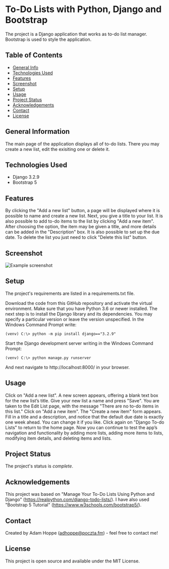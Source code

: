 # To-Do Lists with Python, Django and Bootstrap
The project is a Django application that works as to-do list manager. Bootstrap is used to style the application.

## Table of Contents
* [General Info](#general-information)
* [Technologies Used](#technologies-used)
* [Features](#features)
* [Screenshot](#screenshot)
* [Setup](#setup)
* [Usage](#usage)
* [Project Status](#project-status)
* [Acknowledgements](#acknowledgements)
* [Contact](#contact)
* [License](#license)


## General Information
The main page of the application displays all of to-do lists. There you may create a new list, edit the exisiting one or delete it.


## Technologies Used
- Django 3.2.9
- Bootstrap 5


## Features
By clicking the "Add a new list" button, a page will be displayed where it is possible to name and create a new list. Next, you give a title to your list. It is also possible to add to-do items to the list by clicking "Add a new item". After choosing the option, the item may be given a title, and more details can be added in the "Description" box. It is also possible to set up the due date. To delete the list you just need to click "Delete this list" button.


## Screenshot
![Example screenshot](./img/screenshot.png)


## Setup
The project's requirements are listed in a requirements.txt file.

Download the code from this GitHub repository and activate the virtual environment. Make sure that you have Python 3.6 or newer installed. The next step is to install the Django library and its dependencies. You may specify a particular version or leave the version unspecified. In the Windows Command Prompt write:

    (venv) C:\> python -m pip install django=="3.2.9"

Start the Django development server writing in the Windows Command Prompt:

    (venv) C:\> python manage.py runserver

And next navigate to http://localhost:8000/ in your browser.


## Usage
Click on "Add a new list". A new screen appears, offering a blank text box for the new list’s title.
Give your new list a name and press "Save". You are taken to the Edit List page, with the message "There are no to-do items in this list."
Click on "Add a new item". The "Create a new item" form appears. Fill in a title and a description, and notice that the default due date is exactly one week ahead. You can change it if you like.
Click again on "Django To-do Lists" to return to the home page. Now you can continue to test the app’s navigation and functionality by adding more lists, adding more items to lists, modifying item details, and deleting items and lists.


## Project Status
The project's status is _complete_.


## Acknowledgements
This project was based on "Manage Your To-Do Lists Using Python and Django" (https://realpython.com/django-todo-lists/).
I have also used "Bootstrap 5 Tutorial" (https://www.w3schools.com/bootstrap5/).


## Contact
Created by Adam Hoppe (adhoppe@poczta.fm) - feel free to contact me!


## License
This project is open source and available under the MIT License.
